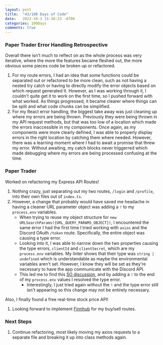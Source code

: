 ```yaml
---
layout: post
title:  "43/100 Days of Code"
date:   2022-10-3 15:30:23 -0700
categories: 100Days
comments: true
---
```


### Paper Trader Error Handling Retrospective

Overall there isn't much to reflect on as the whole process was very iterative, where the more the features became fleshed out, the more obvious some pieces code be broken up or refactored. 
1. For my route errors, I had an idea that some functions could be separated out or refactored to be more clean, such as not having a nested try catch or having to directly modify the error objects based on which request generated it. However, as I was working through it, I couldn't quite get it to work on the first time, so I pushed forward with what worked. As things progressed, it became clearer where things can be split and what code chunks can be simplified.
2. For my React error handling, the biggest take away was just cleaning up where my errors are being thrown. Previously they were being thrown in my API request methods, but that was too low of a location which made the errors inaccessible in my components. Once again, as my components were more clearly defined, I was able to properly display errors in the right location by catching them where needed. However, there was a learning moment where I had to await a promise that threw my error. Without awaiting, my catch blocks never triggerred which made debugging where my errors are being processed confusing at the time.

### Paper Trader

Worked on refactoring my Express API Routes!

1. Nothing crazy, just separating out my two routes, `/login` and `/profile`, into their own files out of `index.ts`.
2. However, a change that probably would have saved me headache in having a cleaner URL parameter object was adding a `!` to my `process.env` variables.
    - When trying to reuse my object structure for `new URLSearchParams({URL_QUERY_PARAMS_OBJECT})`, I encountered the same error I had the first time I tried working with `axios` and the Discord OAuth `/token` route. Specifically, the entire object was causing a type error.
    - Looking into it, I was able to narrow down the two properties causing the type errors, `clientId` and `clientSecret`, which are my `process.env` variables. My linter shows that their type was `string | undefined` which is understandable as maybe the environmental variables aren't set. However, I know they will be set as they're necessary to have the app communicate with the Discord API.
    - This led me to find this [SO discussion](https://stackoverflow.com/a/66040743), and by adding a `!` to the end of my `process.env` values I resolved the type error.
        - Interestingly, I just tried again without the `!` and the type error still isn't appearing so this change may not be entirely necessary.

Also, I finally found a free real-time stock price API!
1. Looking forward to implement [Finnhub](https://finnhub.io/docs/api/quote) for my buy/sell routes.

### Next Steps
1. Continue refactoring, most likely moving my axios requests to a separate file and breaking it up into class methods again.